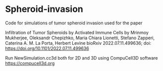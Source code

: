 # Spheroid-invasion
Code for simulations of tumor spheroid invasion used for the paper

Infiltration of Tumor Spheroids by Activated Immune Cells by Mrinmoy Mukherjee, Oleksandr Chepizhko, Maria Chiara Lionetti, Stefano Zapperi, Caterina A. M. La Porta, Herbert Levine bioRxiv 2022.07.11.499636; doi: https://doi.org/10.1101/2022.07.11.499636

Run NewSimulation.cc3d both for 2D and 3D using CompuCell3D software https://compucell3d.org
